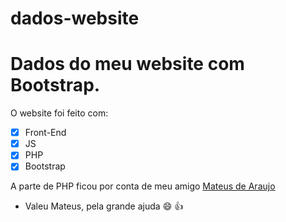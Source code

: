 # dados-website
Dados do meu website com Bootstrap.
=======

O website foi feito com:
- [x] Front-End
- [x] JS
- [x] PHP
- [x] Bootstrap

A parte de PHP ficou por conta de meu amigo [Mateus de Araujo](https://github.com/chocsx)
- Valeu Mateus, pela grande ajuda :smile:  :thumbsup:
